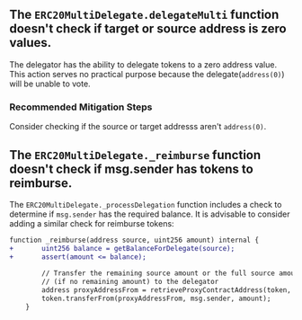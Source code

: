## The `ERC20MultiDelegate.delegateMulti` function doesn't check if target or source address is zero values.

The delegator has the ability to delegate tokens to a zero address value. This action serves no practical purpose because the delegate(`address(0)`) will be unable to vote.

### Recommended Mitigation Steps
Consider checking if the source or target addresss aren't `address(0)`.


## The `ERC20MultiDelegate._reimburse` function doesn't check if msg.sender has tokens to reimburse.

The `ERC20MultiDelegate._processDelegation` function includes a check to determine if `msg.sender` has the required balance. It is advisable to consider adding a similar check for reimburse tokens:

```diff
function _reimburse(address source, uint256 amount) internal {
+       uint256 balance = getBalanceForDelegate(source);
+       assert(amount <= balance);
		
        // Transfer the remaining source amount or the full source amount
        // (if no remaining amount) to the delegator
        address proxyAddressFrom = retrieveProxyContractAddress(token, source);
        token.transferFrom(proxyAddressFrom, msg.sender, amount);
    }
```
